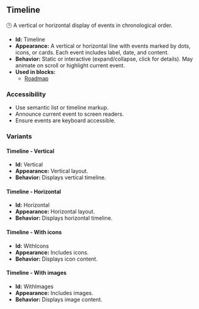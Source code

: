 ## Timeline
🕒 A vertical or horizontal display of events in chronological order.
- **Id:** Timeline
- **Appearance:** A vertical or horizontal line with events marked by dots, icons, or cards. Each event includes label, date, and content.
- **Behavior:** Static or interactive (expand/collapse, click for details). May animate on scroll or highlight current event.
- **Used in blocks:**
  - [Roadmap](../blocks/Roadmap.md)
### Accessibility
- Use semantic list or timeline markup.
- Announce current event to screen readers.
- Ensure events are keyboard accessible.

### Variants
#### Timeline - **Vertical**
- **Id:** Vertical
- **Appearance:** Vertical layout.
- **Behavior:** Displays vertical timeline.
#### Timeline - **Horizontal**
- **Id:** Horizontal
- **Appearance:** Horizontal layout.
- **Behavior:** Displays horizontal timeline.
#### Timeline - **With icons**
- **Id:** WithIcons
- **Appearance:** Includes icons.
- **Behavior:** Displays icon content.
#### Timeline - **With images**
- **Id:** WithImages
- **Appearance:** Includes images.
- **Behavior:** Displays image content.
